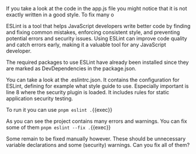 If you take a look at the code in the app.js file you might notice that it is not exactly written in a good style. To fix many o

ESLint is a tool that helps JavaScript developers write better code by finding and fixing common mistakes, enforcing consistent style, and preventing potential errors and security issues. Using ESLint can improve code quality and catch errors early, making it a valuable tool for any JavaScript developer.

The required packages to use ESLint have already been installed since they are marked as DevDependencies in the package.json.

You can take a look at the .eslintrc.json. It contains the configuration for ESLint, defining for example what style guide to use.
Especially important is line 8 where the security plugin is loaded. It includes rules for static application security testing.

To run it you can use
`pnpm eslint .`{{exec}}

As you can see the project contains many errors and warnings. You can fix some of them
`pnpm eslint --fix .`{{exec}}

Some remain to be fixed manually however. These should be unnecessary variable declarations and some (security) warnings. Can you fix all of them?